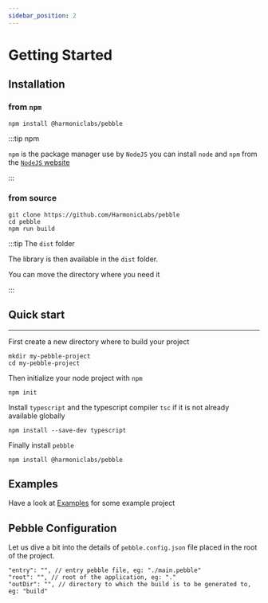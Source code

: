 ```yaml
---
sidebar_position: 2
---
```


# Getting Started

## Installation

### from `npm`
```
npm install @harmoniclabs/pebble
```

:::tip npm

`npm` is the package manager use by `NodeJS` you can install `node` and `npm` from the [`NodeJS` website](https://nodejs.org/en/)

:::

### from source

```
git clone https://github.com/HarmonicLabs/pebble
cd pebble
npm run build
```

:::tip The `dist` folder

The library is then available in the `dist` folder.

You can move the directory where you need it

:::

## Quick start
---

First create a new directory where to build your project
```
mkdir my-pebble-project
cd my-pebble-project
```

Then initialize your node project with `npm`
```
npm init
```

Install `typescript` and the typescript compiler `tsc` if it is not already available globally
```
npm install --save-dev typescript
```

Finally install `pebble`
```
npm install @harmoniclabs/pebble
```

## Examples

Have a look at [Examples](./category/examples) for some example project

## Pebble Configuration

Let us dive a bit into the details of `pebble.config.json` file placed in the root of the project.

```
"entry": "", // entry pebble file, eg: "./main.pebble"
"root": "", // root of the application, eg: "." 
"outDir": "", // directory to which the build is to be generated to, eg: "build"
```